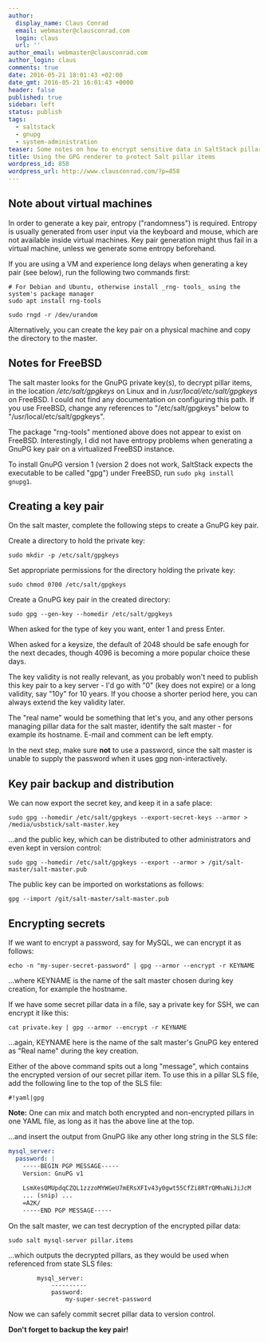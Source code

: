 ```yaml
---
author:
  display_name: Claus Conrad
  email: webmaster@clausconrad.com
  login: claus
  url: ''
author_email: webmaster@clausconrad.com
author_login: claus
comments: true
date: 2016-05-21 18:01:43 +02:00
date_gmt: 2016-05-21 16:01:43 +0000
header: false
published: true
sidebar: left
status: publish
tags:
  - saltstack
  - gnupg
  - system-administration
teaser: Some notes on how to encrypt sensitive data in SaltStack pillar files, e.g. to commit them to source code repositories.
title: Using the GPG renderer to protect Salt pillar items
wordpress_id: 858
wordpress_url: http://www.clausconrad.com/?p=858
---
```

## Note about virtual machines
  
In order to generate a key pair, entropy ("randomness") is required. Entropy is usually generated from user input via the keyboard and mouse, which are not available inside virtual machines. Key pair generation might thus fail in a virtual machine, unless we generate some entropy beforehand.

If you are using a VM and experience long delays when generating a key pair (see below), run the following two commands first:

```shell
# For Debian and Ubuntu, otherwise install _rng- tools_ using the system's package manager
sudo apt install rng-tools

sudo rngd -r /dev/urandom
```

Alternatively, you can create the key pair on a physical machine and copy the directory to the master.

## Notes for FreeBSD

The salt master looks for the GnuPG private key(s), to decrypt pillar items, in the location _/etc/salt/gpgkeys_ on Linux and in _/usr/local/etc/salt/gpgkeys_ on FreeBSD. I could not find any documentation on configuring this path. If you use FreeBSD, change any references to "/etc/salt/gpgkeys" below to "/usr/local/etc/salt/gpgkeys".

The package "rng-tools" mentioned above does not appear to exist on FreeBSD. Interestingly, I did not have entropy problems when generating a GnuPG key pair on a virtualized FreeBSD instance.

To install GnuPG version 1 (version 2 does not work, SaltStack expects the executable to be called "gpg") under FreeBSD, run `sudo pkg install gnupg1`.

## Creating a key pair
  
On the salt master, complete the following steps to create a GnuPG key pair.

Create a directory to hold the private key:
```shell
sudo mkdir -p /etc/salt/gpgkeys
```

Set appropriate permissions for the directory holding the private key:
```shell
sudo chmod 0700 /etc/salt/gpgkeys
```

Create a GnuPG key pair in the created directory:
```shell
sudo gpg --gen-key --homedir /etc/salt/gpgkeys
```

When asked for the type of key you want, enter 1 and press Enter.

When asked for a keysize, the default of 2048 should be safe enough for the next decades, though 4096 is becoming a more popular choice these days.

The key validity is not really relevant, as you probably won't need to publish this key pair to a key server - I'd go with "0" (key does not expire) or a long validity, say "10y" for 10 years. If you choose a shorter period here, you can always extend the key validity later.

The "real name" would be something that let's you, and any other persons managing pillar data for the salt master, identify the salt master - for example its hostname. E-mail and comment can be left empty.

In the next step, make sure **not** to use a password, since the salt master is unable to supply the password when it uses gpg non-interactively.

## Key pair backup and distribution
  
We can now export the secret key, and keep it in a safe place:  

```shell
sudo gpg --homedir /etc/salt/gpgkeys --export-secret-keys --armor > /media/usbstick/salt-master.key
```

...and the public key, which can be distributed to other administrators and even kept in version control:

```shell
sudo gpg --homedir /etc/salt/gpgkeys --export --armor > /git/salt-master/salt-master.pub
```

The public key can be imported on workstations as follows:

```shell
gpg --import /git/salt-master/salt-master.pub
```

## Encrypting secrets
  
If we want to encrypt a password, say for MySQL, we can encrypt it as follows:

```shell
echo -n "my-super-secret-password" | gpg --armor --encrypt -r KEYNAME
```

...where KEYNAME is the name of the salt master chosen during key creation, for example the hostname.

If we have some secret pillar data in a file, say a private key for SSH, we can encrypt it like this:

```shell
cat private.key | gpg --armor --encrypt -r KEYNAME
```

...again, KEYNAME here is the name of the salt master's GnuPG key entered as "Real name" during the key creation.

Either of the above command spits out a long "message", which contains the encrypted version of our secret pillar item. To use this in a pillar SLS file, add the following line to the top of the SLS file:

`#!yaml|gpg`

**Note:** One can mix and match both encrypted and non-encrypted pillars in one YAML file, as long as it has the above line at the top.

...and insert the output from GnuPG like any other long string in the SLS file:

```yaml
mysql_server:
  password: |
    -----BEGIN PGP MESSAGE-----
    Version: GnuPG v1
    
    LsmXesQMUpdqCZQL1zzzoMYWGeU7mERsXFIv43y0gwt55CfZi8RTrQMhaNiJiJcM  
    ... (snip) ...  
    =A2K/  
    -----END PGP MESSAGE-----  
```

On the salt master, we can test decryption of the encrypted pillar data:

```shell
sudo salt mysql-server pillar.items
```

...which outputs the decrypted pillars, as they would be used when referenced from state SLS files:

```
        mysql_server:  
            ----------  
            password:  
                my-super-secret-password  
```    

Now we can safely commit secret pillar data to version control.

**Don't forget to backup the key pair!**
